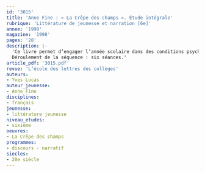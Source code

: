 ```yaml
---
id: '3015'
title: 'Anne Fine : « La Crêpe des champs ». Étude intégrale'
rubrique: 'Littérature de jeunesse et narration [6e]'
annee: '1998'
magazine: '1998'
pages: '28'
description: |-
  'Ce livre permet d’engager l’année scolaire dans des conditions psycho-affectives favorables. La vision qui est donnée de l’école dans ce roman est d’une telle fraîcheur qu’elle aide à balayer tout ce qui entrave le bon climat du groupe-classe. L’écriture est limpide, et surtout, la construction du roman autorise à opérer les choix que l’on attend en début d’année de sixième.
  Déroulement de la séquence : six séances.'
article_pdf: '3015.pdf'
revue: 'L’école des lettres des collèges'
auteurs:
- Yves Lucas
auteur_jeunesse:
- Anne Fine
disciplines:
- français
jeunesse:
- littérature jeunesse
niveau_etudes:
- sixième
oeuvres:
- La Crêpe des champs
programmes:
- discours - narratif
siecles:
- 20e siècle
---
```


